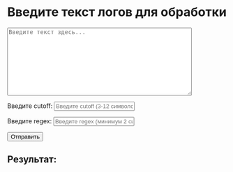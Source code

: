 <html lang="ru">
<head>
    <meta charset="UTF-8">
    <meta name="viewport" content="width=device-width, initial-scale=1.0">
    <title>Текстовый процессор</title>
</head>
<body>
<h1>Введите текст логов для обработки</h1>
<textarea id="textInput" rows="10" cols="50" placeholder="Введите текст здесь..."></textarea>
<br>

<label for="cutoffInput">Введите cutoff:</label>
<input type="text" id="cutoffInput" placeholder="Введите cutoff (3-12 символов)" required>
<br>

<label for="regexInput">Введите regex:</label>
<input type="text" id="regexInput" placeholder="Введите regex (минимум 2 символа)">
<br>

<button id="submitButton">Отправить</button>

<h2>Результат:</h2>
<pre id="resultOutput"></pre>

<script>
    document.getElementById('submitButton').addEventListener('click', function() {
        const text = document.getElementById('textInput').value;
        const cutoff = document.getElementById('cutoffInput').value;
        const regex = document.getElementById('regexInput').value;

        fetch('https://bbae9q2n7ipu3nlkmakl.containers.yandexcloud.net/api/process-text', {
            method: 'POST',
            headers: {
                'Content-Type': 'application/json'
            },
            body: JSON.stringify({ text: text, cutoff: cutoff, regex: regex })
        })
        .then(response => {
            if (!response.ok) {
                throw new Error('Сетевая ошибка');
            }
            return response.json();
        })
        .then(data => {
            // Обработка результата
            const formattedText = data.text.join('\n');
            document.getElementById('resultOutput').textContent = formattedText;
        })
        .catch(error => {
            console.error('Ошибка:', error);
            document.getElementById('resultOutput').textContent = 'Произошла ошибка при обработке.';
        });
    });
</script>
</body>
</html>
